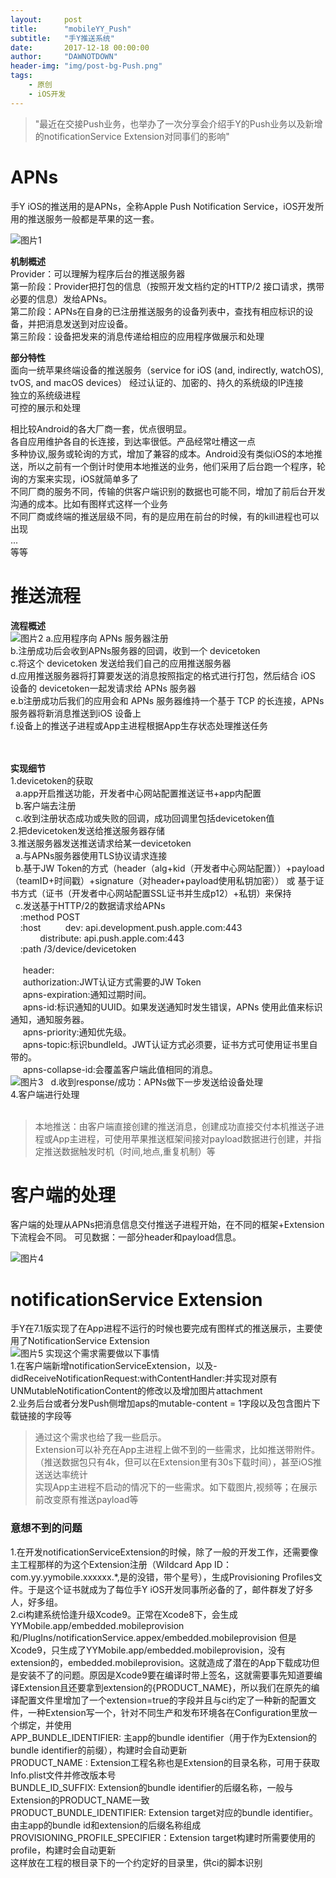 ```yaml
---
layout:     post
title:      "mobileYY_Push"
subtitle:   "手Y推送系统"
date:       2017-12-18 00:00:00
author:     "DAWNOTDOWN"
header-img: "img/post-bg-Push.png"
tags:
    - 原创
    - iOS开发
---
```

>"最近在交接Push业务，也举办了一次分享会介绍手Y的Push业务以及新增的notificationService Extension对同事们的影响"  

# APNs  
手Y iOS的推送用的是APNs，全称Apple Push Notification Service，iOS开发所用的推送服务一般都是苹果的这一套。

![图片1](/img/Push-APNS.jpg)

**机制概述**  
Provider：可以理解为程序后台的推送服务器  
第一阶段：Provider把打包的信息（按照开发文档约定的HTTP/2 接口请求，携带必要的信息）发给APNs。  
第二阶段：APNs在自身的已注册推送服务的设备列表中，查找有相应标识的设备，并把消息发送到对应设备。  
第三阶段：设备把发来的消息传递给相应的应用程序做展示和处理  

**部分特性**  
面向一统苹果终端设备的推送服务（service for iOS (and, indirectly, watchOS), tvOS, and macOS devices）
经过认证的、加密的、持久的系统级的IP连接  
独立的系统级进程  
可控的展示和处理  

相比较Android的各大厂商一套，优点很明显。  
各自应用维护各自的长连接，到达率很低。产品经常吐槽这一点  
多种协议,服务或轮询的方式，增加了兼容的成本。Android没有类似iOS的本地推送，所以之前有一个倒计时使用本地推送的业务，他们采用了后台跑一个程序，轮询的方案来实现，iOS就简单多了  
不同厂商的服务不同，传输的供客户端识别的数据也可能不同，增加了前后台开发沟通的成本。比如有图样式这样一个业务  
不同厂商或终端的推送层级不同，有的是应用在前台的时候，有的kill进程也可以出现  
...  
等等

# 推送流程
**流程概述**  
​![图片2](/img/Push-flow.jpg)
a.应用程序向 APNs 服务器注册  
b.注册成功后会收到APNs服务器的回调，收到一个 devicetoken  
c.将这个 devicetoken 发送给我们自己的应用推送服务器  
d.应用推送服务器将打算要发送的消息按照指定的格式进行打包，然后结合 iOS 设备的 devicetoken一起发请求给 APNs 服务器  
e.b注册成功后我们的应用会和 APNs 服务器维持一个基于 TCP 的长连接，APNs 服务器将新消息推送到iOS 设备上  
f.设备上的推送子进程或App主进程根据App生存状态处理推送任务  

​    
​    
**实现细节**  
1.devicetoken的获取  
&nbsp;&nbsp;a.app开启推送功能，开发者中心网站配置推送证书+app内配置  
&nbsp;&nbsp;b.客户端去注册  
&nbsp;&nbsp;c.收到注册状态成功或失败的回调，成功回调里包括devicetoken值  
2.把devicetoken发送给推送服务器存储  
3.推送服务器发送推送请求给某一devicetoken  
&nbsp;&nbsp;a.与APNs服务器使用TLS协议请求连接  
&nbsp;&nbsp;b.基于JW Token的方式（header（alg+kid（开发者中心网站配置））+payload（teamID+时间戳）+signature（对header+payload使用私钥加密）） 或 基于证书方式（证书（开发者中心网站配置SSL证书并生成p12）+私钥）来保持  
&nbsp;&nbsp;c.发送基于HTTP/2的数据请求给APNs  
&nbsp;&nbsp;&nbsp;&nbsp;:method POST  
&nbsp;&nbsp;&nbsp;&nbsp;:host  &nbsp;&nbsp;&nbsp;&nbsp;&nbsp;&nbsp;&nbsp;&nbsp;&nbsp;dev: api.development.push.apple.com:443  
&nbsp;&nbsp;&nbsp;&nbsp;&nbsp;&nbsp;&nbsp;&nbsp;&nbsp;&nbsp;&nbsp;&nbsp;distribute: api.push.apple.com:443  
&nbsp;&nbsp;&nbsp;&nbsp;:path /3/device/devicetoken  
<br>
&nbsp;&nbsp;&nbsp;&nbsp;&nbsp;header:  
&nbsp;&nbsp;&nbsp;&nbsp;&nbsp;authorization:JWT认证方式需要的JW Token  
&nbsp;&nbsp;&nbsp;&nbsp;&nbsp;apns-expiration:通知过期时间。  
&nbsp;&nbsp;&nbsp;&nbsp;&nbsp;apns-id:标识通知的UUID。如果发送通知时发生错误，APNs 使用此值来标识通知，通知服务器。  
&nbsp;&nbsp;&nbsp;&nbsp;&nbsp;apns-priority:通知优先级。  
&nbsp;&nbsp;&nbsp;&nbsp;&nbsp;apns-topic:标识bundleId。JWT认证方式必须要，证书方式可使用证书里自带的。  
&nbsp;&nbsp;&nbsp;&nbsp;&nbsp;apns-collapse-id:会覆盖客户端此值相同的消息。  
​![图片3](/img/Push-APayload.jpg)
&nbsp;&nbsp;d.收到response/成功：APNs做下一步发送给设备处理  
4.客户端进行处理  
​
>本地推送：由客户端直接创建的推送消息，创建成功直接交付本机推送子进程或App主进程，可使用苹果推送框架间接对payload数据进行创建，并指定推送数据触发时机（时间,地点,重复机制）等  
  
# 客户端的处理
客户端的处理从APNs把消息信息交付推送子进程开始，在不同的框架+Extension下流程会不同。
可见数据：一部分header和payload信息。

![图片4](/img/Push-ClientHandle.jpg)

# notificationService Extension

手Y在7.1版实现了在App进程不运行的时候也要完成有图样式的推送展示，主要使用了NotificationService Extension  
![图片5](/img/Push-notificationServiceExtension.jpg)
实现这个需求需要做以下事情  
1.在客户端新增notificationServiceExtension，以及-didReceiveNotificationRequest:withContentHandler:并实现对原有UNMutableNotificationContent的修改以及增加图片attachment  
2.业务后台或者分发Push侧增加aps的mutable-content = 1字段以及包含图片下载链接的字段等  
>通过这个需求也给了我一些启示。  
Extension可以补充在App主进程上做不到的一些需求，比如推送带附件。（推送数据包只有4k，但可以在Extension里有30s下载时间），甚至iOS推送送达率统计  实现App主进程不启动的情况下的一些需求。如下载图片,视频等；在展示前改变原有推送payload等

### 意想不到的问题
1.在开发notificationServiceExtension的时候，除了一般的开发工作，还需要像主工程那样的为这个Extension注册（Wildcard App ID：com.yy.yymobile.xxxxxx.*,是的没错，带个星号），生成Provisioning Profiles文件。于是这个证书就成为了每位手Y iOS开发同事所必备的了，邮件群发了好多人，好多组。   
2.ci构建系统恰逢升级Xcode9。正常在Xcode8下，会生成YYMobile.app/embedded.mobileprovision和/PlugIns/notificationService.appex/embedded.mobileprovision但是Xcode9，只生成了YYMobile.app/embedded.mobileprovision，没有extension的，embedded.mobileprovision。这就造成了潜在的App下载成功但是安装不了的问题。原因是Xcode9要在编译时带上签名，这就需要事先知道要编译Extension且还要拿到extension的{PRODUCT_NAME}，所以我们在原先的编译配置文件里增加了一个extension=true的字段并且与ci约定了一种新的配置文件，一种Extension写一个，针对不同生产和发布环境各在Configuration里放一个绑定，并使用  
APP_BUNDLE_IDENTIFIER: 主app的bundle identifier（用于作为Extension的bundle identifier的前缀），构建时会自动更新  PRODUCT_NAME : Extension工程名称也是Extension的目录名称，可用于获取Info.plist文件并修改版本号  BUNDLE_ID_SUFFIX: Extension的bundle identifier的后缀名称，一般与Extension的PRODUCT_NAME一致  PRODUCT_BUNDLE_IDENTIFIER: Extension target对应的bundle identifier。由主app的bundle id和extension的后缀名称组成  PROVISIONING_PROFILE_SPECIFIER：Extension target构建时所需要使用的profile，构建时会自动更新  
这样放在工程的根目录下的一个约定好的目录里，供ci的脚本识别  



